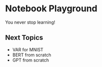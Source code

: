 # Notebook Playground
You never stop learning!

## Next Topics
- VAR for MNIST
- BERT from scratch
- GPT from scratch
